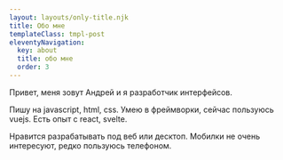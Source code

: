 ```yaml
---
layout: layouts/only-title.njk
title: Обо мне
templateClass: tmpl-post
eleventyNavigation:
  key: about
  title: обо мне
  order: 3
---
```


Привет, меня зовут Андрей и я разработчик интерфейсов.

Пишу на javascript, html, css. Умею в фреймворки, сейчас пользуюсь vuejs. Есть опыт с react, svelte.

Нравится разрабатывать под веб или десктоп. Мобилки не очень интересуют, редко пользуюсь телефоном.
